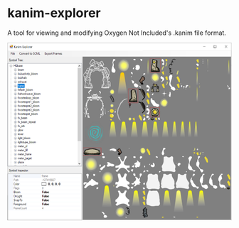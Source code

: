 # kanim-explorer
A tool for viewing and modifying Oxygen Not Included's .kanim file format.

<img src="screenshot.png" height=400>